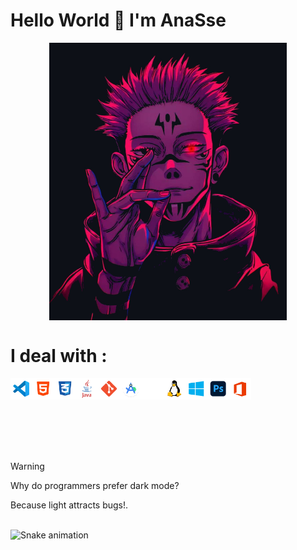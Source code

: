 <h1>Hello World 👋 I'm AnaSse</h1>


<p align="center">
<img align="center" alt="Office" width="380px" src="a.jpg">
</p>


<h1>I deal with : </h1>


<img align="left" alt="Visual Studio Code" width="35px" src="./icons/icon_vscode.png">
<img align="left" alt="HTML5" width="35px" src="./icons/icon_html.png">
<img align="left" alt="CSS3" width="35px" src="./icons/icon_css.png">
<img align="left" alt="CSharp" width="35px" src="./icons/icon_java.png">
<img align="left" alt="Git" width="35px" src="./icons/icon_git.png">
<img align="left" alt="JavaScript" width="35px" src="./icons/icon_android_studio.png">
<img align="left" alt="React" width="35px" src="./icons/icon_terminal.png">
<img align="left" alt="Node.js" width="35px" src="./icons/icon_linux.png">
<img align="left" alt="python" width="35px" src="./icons/icon_windows.png">
<img align="left" alt="PhotoShop" width="35px" src="./icons/icon_ps.png">
<img align="left" alt="Office" width="35px" src="./icons/icon_office.png">

<br>
<br>
<br>
<br>
<br>
<br>
<br>

> [!WARNING]
> 
> Why do programmers prefer dark mode?
>
> Because light attracts bugs!.



<br clear="both">

<img src="https://raw.githubusercontent.com/anasse8/anasse8/output/snake.svg" alt="Snake animation" />
